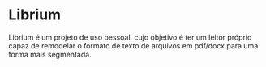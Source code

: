 # Librium
Librium é um projeto de uso pessoal, cujo objetivo é ter um leitor próprio capaz de remodelar o formato de texto de arquivos em pdf/docx para uma forma mais segmentada.
